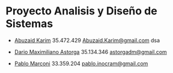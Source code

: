 Proyecto Analisis y Diseño de Sistemas
======================================

* [Abuzaid Karim](https://github.com/Vercryger) 35.472.429 Abuzaid.Karim@gmail.com
dsa

* [Dario Maximiliano Astorga](https://github.com/dastorga) 35.134.346 astorgadm@gmail.com


* [Pablo Marconi](https://github.com/pmarconi) 33.359.204 pablo.inocram@gmail.com




